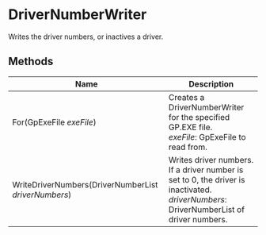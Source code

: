 # DriverNumberWriter

Writes the driver numbers, or inactives a driver.

## Methods

| Name  | Description  |
|-------|--------------|
| For(GpExeFile *exeFile*)  | Creates a DriverNumberWriter for the specified GP.EXE file.<br />*exeFile*: GpExeFile to read from.<br />  |
| WriteDriverNumbers(DriverNumberList *driverNumbers*)  | Writes driver numbers. If a driver number is set to 0, the driver is inactivated.<br />*driverNumbers*: DriverNumberList of driver numbers.<br />  |


